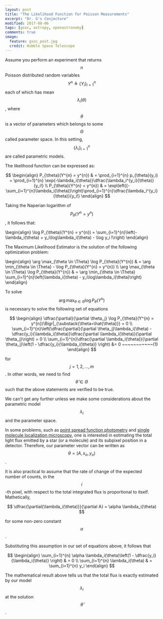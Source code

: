```yaml
---
layout: post
title: "The Likelihood Function for Poisson Measurements"
excerpt: "Dr. G's Conjecture"
modified: 2017-08-06
tags: [gsoc, astropy, openastronomy]
comments: true
image:
  feature: gsoc_post.jpg
  credit: Hubble Space Telescope
---
```


Assume you perform an experiment that returns $$n$$ Poisson distributed random variables $$Y^{n}
\triangleq \{Y_i\}_{i=1}^{n}$$ each of which has mean $$\lambda_i(\theta)$$, where
$$\theta$$ is a vector of parameters which belongs to some $$\Theta$$ called parameter space.
In this setting, $$\{\lambda_i\}_{i=1}^{n}$$ are called parametric models.

The likelihood function can be expressed as:

$$
\begin{align}
P_{\theta}(Y^{n} = y^{n}) & = \prod_{i=1}^{n} p_{\theta}(y_i) = \prod_{i=1}^{n} \exp{-\lambda_i(\theta)}\dfrac{\lambda_i^{y_i}(\theta)}{y_i!} \\ P_{\theta}(Y^{n} = y^{n}) & = \exp\left({-\sum_{i=1}^{n}\lambda_i(\theta)}\right)\prod_{i=1}^{n}\dfrac{\lambda_i^{y_i}(\theta)}{y_i!}
\end{align}
$$

Taking the Naperian logarithm of $$P_{\theta}(Y^{n} = y^{n})$$, it follows that:

\begin{align}
\log P_{\theta}(Y^{n} = y^{n}) = \sum_{i=1}^{n}\left(- \lambda_i(\theta) + y_i\log\lambda_i(\theta) - \log y_i !\right)
\end{align}

The Maximum Likelihood Estimator is the solution of the following optimization problem:

\begin{align}
\arg \max_{\theta \in \Theta} \log P_{\theta}(Y^{n}) & = \arg \min_{\theta \in \Theta} - \log P_{\theta}(Y^{n} = y^{n}) \\\\ \arg \max_{\theta \in \Theta} \log P_{\theta}(Y^{n}) & = \arg \min_{\theta \in \Theta} \sum_{i=1}^{n}\left(\lambda_i(\theta) - y_i\log\lambda_i(\theta)\right)
\end{align}

To solve $$\arg \max_{\theta \in \Theta} \log P_{\theta}(Y^{n})$$ is necessary to solve the following set of equations

$$
\begin{align}
\dfrac{\partial}{\partial \theta_j} \log P_{\theta}(Y^{n} = y^{n})\Bigr|_{\substack{\theta=\hat{\theta}}} = 0 \\ \sum_{i=1}^{n}\left(\dfrac{\partial}{\partial \theta_j}\lambda_i(\theta) - \dfrac{y_i}{\lambda_i(\theta)}\dfrac{\partial \lambda_i(\theta)}{\partial \theta_j}\right) = 0 \\ \sum_{i=1}^{n}\dfrac{\partial \lambda_i(\theta)}{\partial \theta_j}\left(1 - \dfrac{y_i}{\lambda_i(\theta)} \right) &= 0 ~~~~~~~~~~~(1)
\end{align}
$$

for $$ j=1, 2, ..., m$$. In other words, we need to find $$\hat{\theta} \in \Theta$$ such that the above statements are verified to be true.

We can't get any further unless we make some considerations about the parametric model $$\lambda_i$$ and the parameter space.

In some problems, such as [point spread function photometry](https://photutils.readthedocs.io/en/stable/photutils/psf.html) and [single molecule localization microscopy](http://q-bio.org/w/images/1/1d/SR_review2.pdf), one is interested in estimating the total light flux emitted by a star (or a molecule) and its subpixel position in a detector. Therefore, our parameter vector can be written as $$\theta = (A, x_o, y_o)$$.

It is also practical to assume that the rate of change of the expected number of counts, in the $$i$$-th pixel, with respect to the total integrated flux is proportional to itself. Mathetically,

$$
\dfrac{\partial{\lambda_i(\theta)}}{\partial A} = \alpha \lambda_i(\theta)
$$

for some non-zero constant $$ \alpha $$.

Substituting this assumption in our set of equations above, it follows that

$$
\begin{align}
\sum_{i=1}^{n} \alpha \lambda_i(\theta)\left(1 - \dfrac{y_i}{\lambda_i(\theta)} \right) & = 0 \\
\sum_{i=1}^{n} \lambda_i(\theta) & = \sum_{i=1}^{n} y_i
\end{align}
$$

The mathematical result above tells us that the total flux is exactly estimated by our model $$\lambda_i$$ at the solution $$\hat{\theta}$$.
